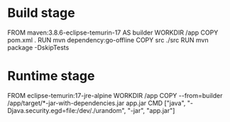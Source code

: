 # Build stage
FROM maven:3.8.6-eclipse-temurin-17 AS builder
WORKDIR /app
COPY pom.xml .
RUN mvn dependency:go-offline
COPY src ./src
RUN mvn package -DskipTests

# Runtime stage
FROM eclipse-temurin:17-jre-alpine
WORKDIR /app
COPY --from=builder /app/target/*-jar-with-dependencies.jar app.jar
CMD ["java", "-Djava.security.egd=file:/dev/./urandom", "-jar", "app.jar"]
